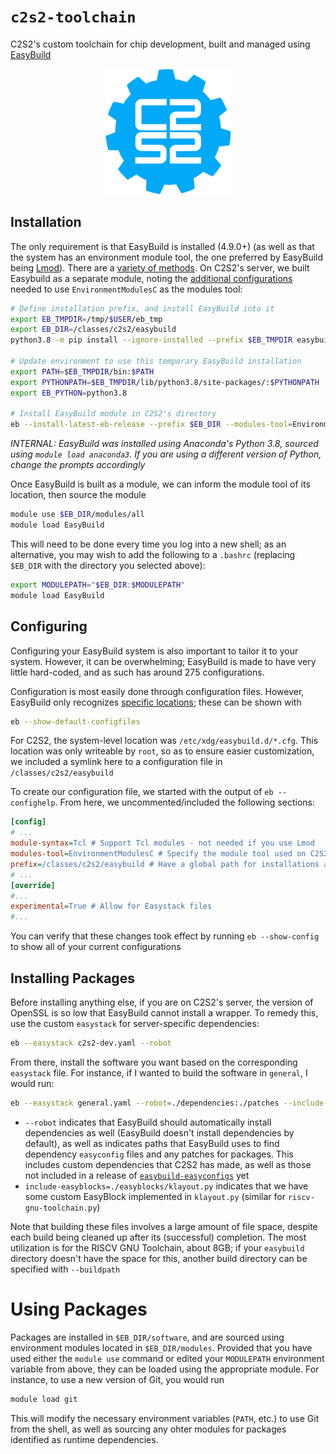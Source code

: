 # `c2s2-toolchain`

C2S2's custom toolchain for chip development, built and managed using [EasyBuild](https://easybuild.io/)

<p align="center">
<img src="assets/toolchain.png" alt="C2S2's Logo in a blue gear" width="200"/>
</p>

## Installation

The only requirement is that EasyBuild is installed (4.9.0+) (as well as that the system has an environment module tool, the one preferred by EasyBuild being [Lmod](https://lmod.readthedocs.io/en/latest/)). There are a [variety of methods](https://tutorial.easybuild.io/2023-eb-eessi-uk-workshop/easybuild-installation/). On C2S2's server, we built Easybuild as a separate module, noting the [additional configurations](https://docs.easybuild.io/configuration/#modules_tool) needed to use `EnvironmentModulesC` as the modules tool:

```bash
# Define installation prefix, and install EasyBuild into it
export EB_TMPDIR=/tmp/$USER/eb_tmp
export EB_DIR=/classes/c2s2/easybuild
python3.8 -m pip install --ignore-installed --prefix $EB_TMPDIR easybuild

# Update environment to use this temporary EasyBuild installation
export PATH=$EB_TMPDIR/bin:$PATH
export PYTHONPATH=$EB_TMPDIR/lib/python3.8/site-packages/:$PYTHONPATH
export EB_PYTHON=python3.8

# Install EasyBuild module in C2S2's directory
eb --install-latest-eb-release --prefix $EB_DIR --modules-tool=EnvironmentModulesC --module-syntax=Tcl
```

_INTERNAL: EasyBuild was installed using Anaconda's Python 3.8, sourced using `module load anaconda3`. If you are using a different version of Python, change the prompts accordingly_

Once EasyBuild is built as a module, we can inform the module tool of its location, then source the module

```bash
module use $EB_DIR/modules/all
module load EasyBuild
```

This will need to be done every time you log into a new shell; as an alternative, you may wish to add the following to a `.bashrc` (replacing `$EB_DIR` with the directory you selected above):

```bash
export MODULEPATH="$EB_DIR:$MODULEPATH"
module load EasyBuild
```

## Configuring

Configuring your EasyBuild system is also important to tailor it to your system. However, it can be overwhelming; EasyBuild is made to have very little hard-coded, and as such has around 275 configurations.

Configuration is most easily done through configuration files. However, EasyBuild only recognizes [specific locations](https://docs.easybuild.io/configuration/#configuration_file); these can be shown with

```bash
eb --show-default-configfiles
```

For C2S2, the system-level location was `/etc/xdg/easybuild.d/*.cfg`. This location was only writeable by `root`, so as to ensure easier customization, we included a symlink here to a configuration file in `/classes/c2s2/easybuild`

To create our configuration file, we started with the output of `eb --confighelp`. From here, we uncommented/included the following sections:

```ini
[config]
# ...
module-syntax=Tcl # Support Tcl modules - not needed if you use Lmod
modules-tool=EnvironmentModulesC # Specify the module tool used on C2S2's server
prefix=/classes/c2s2/easybuild # Have a global path for installations and building
# ...
[override]
#...
experimental=True # Allow for Easystack files
#...
```

You can verify that these changes took effect by running `eb --show-config` to show all of your current configurations

## Installing Packages

Before installing anything else, if you are on C2S2's server, the version of OpenSSL is so low that EasyBuild cannot install a wrapper. To remedy this, use the custom `easystack` for server-specific dependencies:

```bash
eb --easystack c2s2-dev.yaml --robot
```

From there, install the software you want based on the corresponding `easystack` file. For instance, if I wanted to build the software in `general`, I would run:

```bash
eb --easystack general.yaml --robot=./dependencies:./patches --include-easyblocks=./easyblocks/klayout.py,./easyblocks/riscvgnutoolchain.py
```

- `--robot` indicates that EasyBuild should automatically install dependencies as well (EasyBuild doesn't install dependencies by default), as well as indicates paths that EasyBuild uses to find dependency `easyconfig` files and any patches for packages. This includes custom dependencies that C2S2 has made, as well as those not included in a release of [`easybuild-easyconfigs`](https://github.com/easybuilders/easybuild-easyconfigs) yet
- `include-easyblocks=./easyblocks/klayout.py` indicates that we have some custom EasyBlock implemented in `klayout.py` (similar for `riscv-gnu-toolchain.py`)

Note that building these files involves a large amount of file space, despite each build being cleaned up after its (successful) completion. The most utilization is for the RISCV GNU Toolchain, about 8GB; if your `easybuild` directory doesn't have the space for this, another build directory can be specified with `--buildpath`

# Using Packages

Packages are installed in `$EB_DIR/software`, and are sourced using environment modules located in `$EB_DIR/modules`. Provided that you have used either the `module use` command or edited your `MODULEPATH` environment variable from above, they can be loaded using the appropriate module. For instance, to use a new version of Git, you would run

```bash
module load git
```

This will modify the necessary environment variables (`PATH`, etc.) to use Git from the shell, as well as sourcing any ohter modules for packages identified as runtime dependencies.
